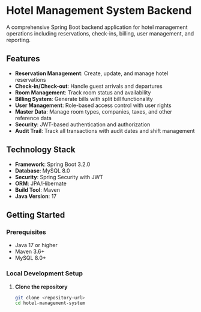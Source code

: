# Hotel Management System Backend

A comprehensive Spring Boot backend application for hotel management operations including reservations, check-ins, billing, user management, and reporting.

## Features

- **Reservation Management**: Create, update, and manage hotel reservations
- **Check-in/Check-out**: Handle guest arrivals and departures
- **Room Management**: Track room status and availability
- **Billing System**: Generate bills with split bill functionality
- **User Management**: Role-based access control with user rights
- **Master Data**: Manage room types, companies, taxes, and other reference data
- **Security**: JWT-based authentication and authorization
- **Audit Trail**: Track all transactions with audit dates and shift management

## Technology Stack

- **Framework**: Spring Boot 3.2.0
- **Database**: MySQL 8.0
- **Security**: Spring Security with JWT
- **ORM**: JPA/Hibernate
- **Build Tool**: Maven
- **Java Version**: 17

## Getting Started

### Prerequisites

- Java 17 or higher
- Maven 3.6+
- MySQL 8.0+

### Local Development Setup

1. **Clone the repository**
   ```bash
   git clone <repository-url>
   cd hotel-management-system
